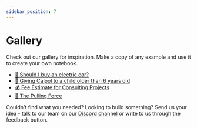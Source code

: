 ```yaml
---
sidebar_position: 7
---
```


# Gallery

Check out our gallery for inspiration. Make a copy of any example and use it to create your own notebook.

* [🚙 Should I buy an electric car?](https://alpha.decipad.com/workspaces/le4O74eh9NlQ1scCSA1jo/pads/bxTv4RqJC_DCPv3xXLuLX?secret=RFmB4s_xKJQo-K3RMHDnY)
* [🤒 Giving Calpol to a child older than 6 years old](https://alpha.decipad.com/workspaces/le4O74eh9NlQ1scCSA1jo/pads/VlKVyJVuK1rKveg7YLzpK?secret=JkHVzPOQKxmsSga-BObkK)
* [💰 Fee Estimate for Consulting Projects](https://alpha.decipad.com/workspaces/le4O74eh9NlQ1scCSA1jo/pads/Gz8KiW5S0jvV18ByBso3g?secret=MOsYGSxh3VcJPUOr5RWuJ)
* [🍏 The Pulling Force](https://alpha.decipad.com/workspaces/le4O74eh9NlQ1scCSA1jo/pads/Q5sDRcpQ4lYSg84Hrs3gf?secret=Bf2nWPe5ZAuDJL9MEWP1L)

Couldn't find what you needed? Looking to build something?
Send us your idea - talk to our team on our [Discord channel](https://discord.com/invite/HwDMqwbGmc) or write to us through the feedback button.
